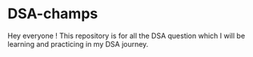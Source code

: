 # DSA-champs
Hey everyone ! This repository is for all the DSA question which I will be learning and practicing in my DSA journey. 
